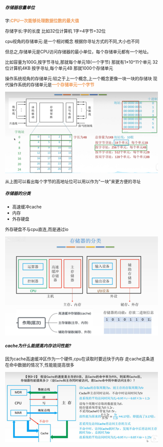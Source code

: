 ##### 存储器容量单位

字:<font color=#F09B59 style=" font-weight:bold;">CPU一次能够处理数据位数的最大值</font>

存储字长:字的长度
比如32位计算机 1字=4字节=32位

cpu视角的存储单元:是一个相对概念
根据你寻址方式的不同,大小也不同

但总之,存储单元是CPU访问存储器的最小单位，每个存储单元都有一个地址。

比如容量为100G,按字节寻址,那就每个单元1B(一个字节)  那就有1×10^11个单元
32位计算机4KB 按字寻址,每个单元4B 那就1000个存储单元


操作系统视角的存储单元:较之于上一个概念,上一个概念更像一块一块的存储块
现代操作系统的存储单元是<font color=#F09B59 style=" font-weight:bold;">一个存储单元一个字节</font>

![](img/Pasted%20image%2020220901141527.png)

从上图可以看出每个字节的高地址位可以用以作为"一块"来更方便的寻址


##### 存储器的分类
* 高速缓冲cache
* 内存
* 外存硬盘

外存硬盘不与cpu直连,而是通过io

![](img/Pasted%20image%2020220901190742.png)




##### cache为什么能提高内存访问性能?
因为cache高速缓冲区作为一个硬件,cpu在读取时要远快于内存
走cache这条道在命中数据的情况下,性能能提高很多

![](img/Pasted%20image%2020220901185313.png)